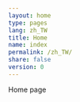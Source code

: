 ```yaml
---
layout: home
type: pages
lang: zh_TW
title: Home
name: index
permalink: /zh_TW/
share: false
version: 0
---
```


Home page
